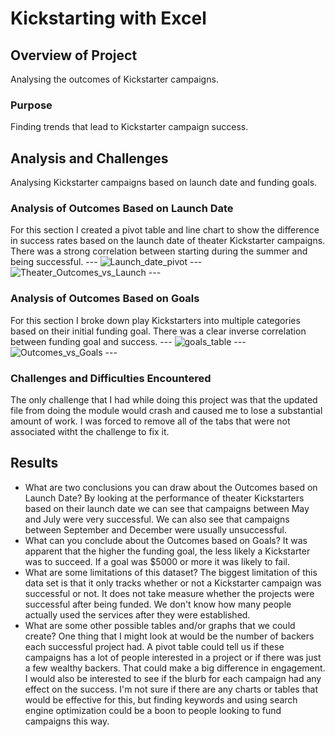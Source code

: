 # Kickstarting with Excel

## Overview of Project
Analysing the outcomes of Kickstarter campaigns.
### Purpose
Finding trends that lead to Kickstarter campaign success.
## Analysis and Challenges
Analysing Kickstarter campaigns based on launch date and funding goals.
### Analysis of Outcomes Based on Launch Date
For this section I created a pivot table and line chart to show the difference in success rates based on the launch date of theater Kickstarter campaigns. There was a strong correlation between starting during the summer and being successful. ---
![Launch_date_pivot](C:\Users\richa\Desktop\Class\resources\Launch_date_pivot) ---
![Theater_Outcomes_vs_Launch](C:\Users\richa\Desktop\Class\resources\Theater_Outcomes_vs_Launch) ---
### Analysis of Outcomes Based on Goals
For this section I broke down play Kickstarters into multiple categories based on their initial funding goal. There was a clear inverse correlation between funding goal and success. ---
![goals_table](C:\Users\richa\Desktop\Class\resources\goals_table) ---
![Outcomes_vs_Goals](C:\Users\richa\Desktop\Class\resources\Outcomes_vs_Goals) ---
### Challenges and Difficulties Encountered
The only challenge that I had while doing this project was that the updated file from doing the module would crash and caused me to lose a substantial amount of work. I was forced to remove all of the tabs that were not associated witht the challenge to fix it. 

## Results

- What are two conclusions you can draw about the Outcomes based on Launch Date?
By looking at the performance of theater Kickstarters based on their launch date we can see that campaigns between May and July were very successful. We can also see that campaigns between September and December were usually unsuccessful.
- What can you conclude about the Outcomes based on Goals?
It was apparent that the higher the funding goal, the less likely a Kickstarter was to succeed. If a goal was $5000 or more it was likely to fail. 
- What are some limitations of this dataset?
The biggest limitation of this data set is that it only tracks whether or not a Kickstarter campaign was successful or not. It does not take measure whether the projects were successful after being funded. We don't know how many people actually used the services after they were established.
- What are some other possible tables and/or graphs that we could create?
One thing that I might look at would be the number of backers each successful project had. A pivot table could tell us if these campaigns has a lot of people interested in a project or if there was just a few wealthy backers. That could make a big difference in engagement. I would also be interested to see if the blurb for each campaign had any effect on the success. I'm not sure if there are any charts or tables that would be effective for this, but finding keywords and using search engine optimization could be a boon to people looking to fund campaigns this way.

